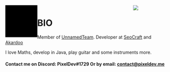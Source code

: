 <img align='left' src='https://raw.githubusercontent.com/pixeldev/pixeldev/master/sprites/Pixel.gif' width='20%'>
<img align='right' src='https://raw.githubusercontent.com/pixeldev/pixeldev/master/sprites/Fondo.gif' width='20%'>

# BIO
Member of [UnnamedTeam](https://github.com/unnamed). Developer at [SeoCraft](https://github.com/SeoCraft) and [Akardoo](https://github.com/Akardoo)

I love Maths, develop in Java, play guitar and some instruments more.

#### Contact me on Discord: PixelDev#1729 Or by email: contact@pixeldev.me
